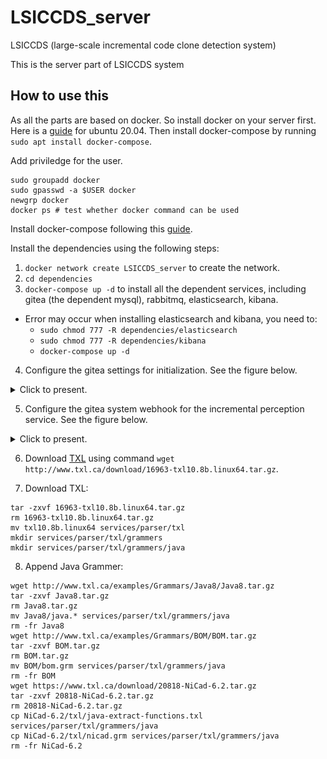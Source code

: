 # LSICCDS_server
LSICCDS (large-scale incremental code clone detection system)

This is the server part of LSICCDS system

## How to use this
As all the parts are based on docker. So install docker on your server first. Here is a [guide](https://www.digitalocean.com/community/tutorials/how-to-install-and-use-docker-on-ubuntu-20-04) for ubuntu 20.04.
Then install docker-compose by running `sudo apt install docker-compose`.

Add priviledge for the user.
```
sudo groupadd docker
sudo gpasswd -a $USER docker
newgrp docker
docker ps # test whether docker command can be used
```

Install docker-compose following this [guide](https://www.digitalocean.com/community/tutorials/how-to-install-and-use-docker-compose-on-ubuntu-20-04).

Install the dependencies using the following steps:

1. `docker network create LSICCDS_server` to create the network.
2. `cd dependencies`
3. `docker-compose up -d` to install all the dependent services, including gitea (the dependent mysql), rabbitmq, elasticsearch, kibana.
  - Error may occur when installing elasticsearch and kibana, you need to:
    - `sudo chmod 777 -R dependencies/elasticsearch`
    - `sudo chmod 777 -R dependencies/kibana`
    - `docker-compose up -d`
4. Configure the gitea settings for initialization. See the figure below.

<details>
  <summary>Click to present.</summary>

  You need to change the IP address and the administrator account by yourself.

  ![image](pics/gitea-setting.jpeg)
</details>

5. Configure the gitea system webhook for the incremental perception service. See the figure below.

<details>
  <summary>Click to present.</summary>

  You need to change the IP address and the administrator account by yourself.

  ![image](pics/gitea-system-webhook-setting.png)
</details>

6. Download [TXL](http://www.txl.ca/download/16963-txl10.8b.linux64.tar.gz) using command `wget http://www.txl.ca/download/16963-txl10.8b.linux64.tar.gz`.

7. Download TXL:
```
tar -zxvf 16963-txl10.8b.linux64.tar.gz
rm 16963-txl10.8b.linux64.tar.gz
mv txl10.8b.linux64 services/parser/txl
mkdir services/parser/txl/grammers
mkdir services/parser/txl/grammers/java
```

8. Append Java Grammer:
```
wget http://www.txl.ca/examples/Grammars/Java8/Java8.tar.gz
tar -zxvf Java8.tar.gz
rm Java8.tar.gz
mv Java8/java.* services/parser/txl/grammers/java
rm -fr Java8
wget http://www.txl.ca/examples/Grammars/BOM/BOM.tar.gz
tar -zxvf BOM.tar.gz
rm BOM.tar.gz
mv BOM/bom.grm services/parser/txl/grammers/java
rm -fr BOM
wget https://www.txl.ca/download/20818-NiCad-6.2.tar.gz
tar -zxvf 20818-NiCad-6.2.tar.gz
rm 20818-NiCad-6.2.tar.gz
cp NiCad-6.2/txl/java-extract-functions.txl services/parser/txl/grammers/java
cp NiCad-6.2/txl/nicad.grm services/parser/txl/grammers/java
rm -fr NiCad-6.2
```
